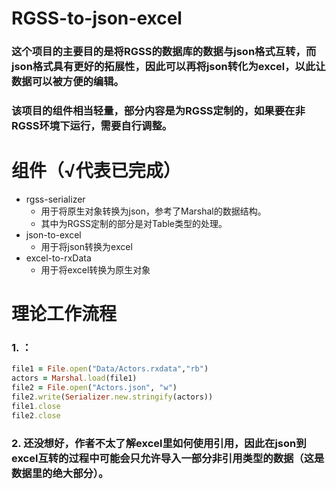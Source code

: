 # RGSS-to-json-excel
### 这个项目的主要目的是将RGSS的数据库的数据与json格式互转，而json格式具有更好的拓展性，因此可以再将json转化为excel，以此让数据可以被方便的编辑。

### 该项目的组件相当轻量，部分内容是为RGSS定制的，如果要在非RGSS环境下运行，需要自行调整。

# 组件（√代表已完成）
* rgss-serializer
  * 用于将原生对象转换为json，参考了Marshal的数据结构。
  * 其中为RGSS定制的部分是对Table类型的处理。
* json-to-excel
  * 用于将json转换为excel
* excel-to-rxData
  * 用于将excel转换为原生对象

# 理论工作流程
### 1. ：
```ruby
file1 = File.open("Data/Actors.rxdata","rb")
actors = Marshal.load(file1)
file2 = File.open("Actors.json", "w")
file2.write(Serializer.new.stringify(actors))
file1.close
file2.close
```
### 2. 还没想好，作者不太了解excel里如何使用引用，因此在json到excel互转的过程中可能会只允许导入一部分非引用类型的数据（这是数据里的绝大部分）。